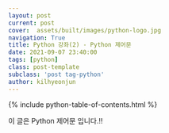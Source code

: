 ```yaml
---
layout: post
current: post
cover:  assets/built/images/python-logo.jpg
navigation: True
title: Python 강좌(2) - Python 제어문
date: 2021-09-07 23:40:00
tags: [python]
class: post-template
subclass: 'post tag-python'
author: kilhyeonjun
---
```

{% include python-table-of-contents.html %}

이 글은 Python 제어문 입니다.!!